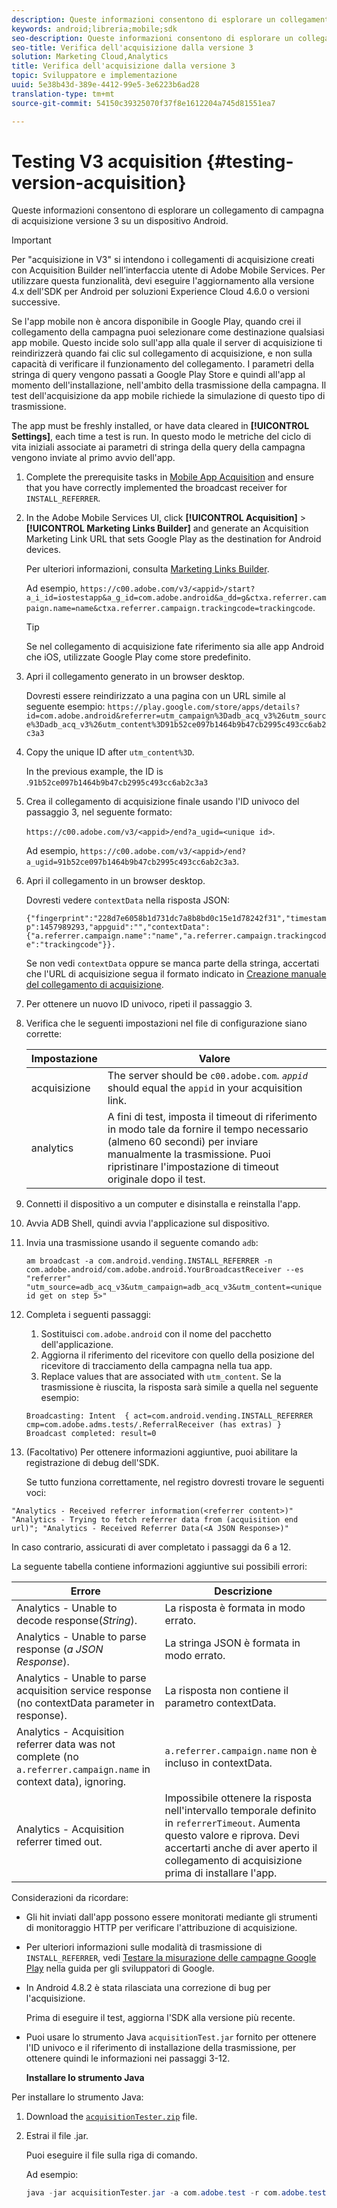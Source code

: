 ```yaml
---
description: Queste informazioni consentono di esplorare un collegamento di campagna di acquisizione versione 3 su un dispositivo Android.
keywords: android;libreria;mobile;sdk
seo-description: Queste informazioni consentono di esplorare un collegamento di campagna di acquisizione versione 3 su un dispositivo Android.
seo-title: Verifica dell'acquisizione dalla versione 3
solution: Marketing Cloud,Analytics
title: Verifica dell'acquisizione dalla versione 3
topic: Sviluppatore e implementazione
uuid: 5e38b43d-389e-4412-99e5-3e6223b6ad28
translation-type: tm+mt
source-git-commit: 54150c39325070f37f8e1612204a745d81551ea7

---
```



# Testing V3 acquisition {#testing-version-acquisition}

Queste informazioni consentono di esplorare un collegamento di campagna di acquisizione versione 3 su un dispositivo Android.

>[!IMPORTANT]
>
>Per "acquisizione in V3" si intendono i collegamenti di acquisizione creati con Acquisition Builder nell’interfaccia utente di Adobe Mobile Services. Per utilizzare questa funzionalità, devi eseguire l'aggiornamento alla versione 4.x dell'SDK per Android per soluzioni Experience Cloud 4.6.0 o versioni successive.

Se l'app mobile non è ancora disponibile in Google Play, quando crei il collegamento della campagna puoi selezionare come destinazione qualsiasi app mobile. Questo incide solo sull'app alla quale il server di acquisizione ti reindirizzerà quando fai clic sul collegamento di acquisizione, e non sulla capacità di verificare il funzionamento del collegamento. I parametri della stringa di query vengono passati a Google Play Store e quindi all'app al momento dell'installazione, nell'ambito della trasmissione della campagna. Il test dell'acquisizione da app mobile richiede la simulazione di questo tipo di trasmissione.

The app must be freshly installed, or have data cleared in **[!UICONTROL Settings]**, each time a test is run. In questo modo le metriche del ciclo di vita iniziali associate ai parametri di stringa della query della campagna vengono inviate al primo avvio dell'app.

1. Complete the prerequisite tasks in [Mobile App Acquisition](/help/android/acquisition-main/acquisition.md) and ensure that you have correctly implemented the broadcast receiver for `INSTALL_REFERRER`.
1. In the Adobe Mobile Services UI, click  **[!UICONTROL Acquisition]** &gt; **[!UICONTROL Marketing Links Builder]** and generate an Acquisition Marketing Link URL that sets Google Play as the destination for Android devices.

   Per ulteriori informazioni, consulta [Marketing Links Builder](/help/using/acquisition-main/c-marketing-links-builder/c-marketing-links-builder.md).

   Ad esempio, `https://c00.adobe.com/v3/<appid>/start?a_i_id=iostestapp&a_g_id=com.adobe.android&a_dd=g&ctxa.referrer.campaign.name=name&ctxa.referrer.campaign.trackingcode=trackingcode`.

   >[!TIP]
   >
   >Se nel collegamento di acquisizione fate riferimento sia alle app Android che iOS, utilizzate Google Play come store predefinito.

1. Apri il collegamento generato in un browser desktop.

   Dovresti essere reindirizzato a una pagina con un URL simile al seguente esempio:
   `https://play.google.com/store/apps/details?id=com.adobe.android&referrer=utm_campaign%3Dadb_acq_v3%26utm_source%3Dadb_acq_v3%26utm_content%3D91b52ce097b1464b9b47cb2995c493cc6ab2c3a3`

1. Copy the unique ID after `utm_content%3D`.

   In the previous example, the ID is .`91b52ce097b1464b9b47cb2995c493cc6ab2c3a3`

1. Crea il collegamento di acquisizione finale usando l'ID univoco del passaggio 3, nel seguente formato:

   `https://c00.adobe.com/v3/<appid>/end?a_ugid=<unique id>`.

   Ad esempio, `https://c00.adobe.com/v3/<appid>/end?a_ugid=91b52ce097b1464b9b47cb2995c493cc6ab2c3a3`.

1. Apri il collegamento in un browser desktop.

   Dovresti vedere `contextData` nella risposta JSON:

   `{"fingerprint":"228d7e6058b1d731dc7a8b8bd0c15e1d78242f31","timestamp":1457989293,"appguid":"","contextData":{"a.referrer.campaign.name":"name","a.referrer.campaign.trackingcode":"trackingcode"}}.`

   Se non vedi `contextData` oppure se manca parte della stringa, accertati che l'URL di acquisizione segua il formato indicato in [Creazione manuale del collegamento di acquisizione](/help/using/acquisition-main/c-marketing-links-builder/acquisition-link-manual.md).
1. Per ottenere un nuovo ID univoco, ripeti il passaggio 3.
1. Verifica che le seguenti impostazioni nel file di configurazione siano corrette:

   | Impostazione | Valore |
   |--- |--- |
   | acquisizione | The server should be `c00.adobe.com`.   *`appid`*  should equal the `appid`  in your acquisition link. |
   | analytics | A fini di test, imposta il timeout di riferimento in modo tale da fornire il tempo necessario (almeno 60 secondi) per inviare manualmente la trasmissione. Puoi ripristinare l'impostazione di timeout originale dopo il test. |

1. Connetti il dispositivo a un computer e disinstalla e reinstalla l'app.
1. Avvia ADB Shell, quindi avvia l'applicazione sul dispositivo.
1. Invia una trasmissione usando il seguente comando `adb`: 

   `am broadcast -a com.android.vending.INSTALL_REFERRER -n com.adobe.android/com.adobe.android.YourBroadcastReceiver --es "referrer" "utm_source=adb_acq_v3&utm_campaign=adb_acq_v3&utm_content=<unique id get on step 5>"`

1. Completa i seguenti passaggi:
   1. Sostituisci `com.adobe.android` con il nome del pacchetto dell'applicazione.
   1.  Aggiorna il riferimento del ricevitore con quello della posizione del ricevitore di tracciamento della campagna nella tua app. 
   1. Replace values that are associated with `utm_content`.
   Se la trasmissione è riuscita, la risposta sarà simile a quella nel seguente esempio:

   `Broadcasting: Intent 
{ act=com.android.vending.INSTALL_REFERRER cmp=com.adobe.adms.tests/.ReferralReceiver (has extras) } 
Broadcast completed: result=0`

1. (Facoltativo) Per ottenere informazioni aggiuntive, puoi abilitare la registrazione di debug dell'SDK.

   Se tutto funziona correttamente, nel registro dovresti trovare le seguenti voci:

`"Analytics - Received referrer information(<referrer content>)"   "Analytics - Trying to fetch referrer data from (acquisition end url)"; "Analytics - Received Referrer Data(<A JSON Response>)"`

In caso contrario, assicurati di aver completato i passaggi da 6 a 12.

La seguente tabella contiene informazioni aggiuntive sui possibili errori:

| Errore | Descrizione |
|--- |--- |
| Analytics - Unable to decode response(*String*). | La risposta è formata in modo errato. |
| Analytics - Unable to parse response (*a JSON Response*). | La stringa JSON è formata in modo errato. |
| Analytics - Unable to parse acquisition service response (no contextData parameter in response). | La risposta non contiene il parametro contextData. |
| Analytics - Acquisition referrer data was not complete (no `a.referrer.campaign.name` in context data), ignoring. | `a.referrer.campaign.name`  non è incluso in contextData. |
| Analytics - Acquisition referrer timed out. | Impossibile ottenere la risposta nell'intervallo temporale definito in `referrerTimeout`. Aumenta questo valore e riprova.  Devi accertarti anche di aver aperto il collegamento di acquisizione prima di installare l'app. |

Considerazioni da ricordare:

* Gli hit inviati dall'app possono essere monitorati mediante gli strumenti di monitoraggio HTTP per verificare l'attribuzione di acquisizione.
* Per ulteriori informazioni sulle modalità di trasmissione di `INSTALL_REFERRER`, vedi [Testare la misurazione delle campagne Google Play](https://developers.google.com/analytics/solutions/testing-play-campaigns) nella guida per gli sviluppatori di Google.

* In Android 4.8.2 è stata rilasciata una correzione di bug per l'acquisizione.

   Prima di eseguire il test, aggiorna l'SDK alla versione più recente.

* Puoi usare lo strumento Java `acquisitionTest.jar` fornito per ottenere l'ID univoco e il riferimento di installazione della trasmissione, per ottenere quindi le informazioni nei passaggi 3-12.

   **Installare lo strumento Java**

Per installare lo strumento Java:

1. Download the [`acquisitionTester.zip`](/help/android/assets/acquisitionTester.zip) file.

1. Estrai il file .jar.

   Puoi eseguire il file sulla riga di comando.

   Ad esempio:

   ```java
   java -jar acquisitionTester.jar -a com.adobe.test -r com.adobe.test.ReferrerReceiver -l "https://c00.adobe.com/v3/appid/start?a_i_id=123456&a_g_id=com.adobe.test&a_dd=i&ctxa.referrer.campaign.name=name&ctxa.referrer.campaign.trackingcode=1234
   ```
